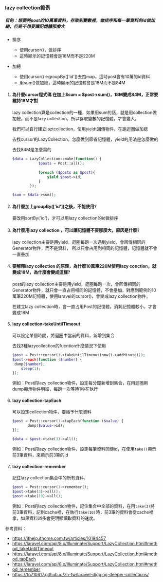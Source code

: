 ### lazy collection範例

##### 目的：想要將post的10萬筆資料，存取到變數裡，做排序和每一筆資料的id做加總，但是不想要讓記憶體那麼大

- 排序
  - 使用cursor()，做排序
  - 這時顯示的記憶體會是18M而不是220M

- 加總
  - 使用cursor()->groupBy(['id'])去跑map，這時post會有10萬的id資料
  - 用sum()做加總，這時顯示的記憶體會是18M而不是84M

1. #### 為什麼cursor程式碼 在加上$sum = $post->sum()，18M變成84M，正常要維持18M才對

   lazy collection算是collection的一種，如果用sum的話，就是用collection做加總，而不是lazy collection，所以存取變數的記憶體，才會變大。

   我們可以自行建立laztcollection，使用yieldt回傳物件，在跑迴圈做加總

   去找cursor的LazyCollection，怎麼做到節省記憶體，yield的用法是怎麼做的

   去找84M是怎麼寫的

   ```php
   $data = LazyCollection::make(function() {   
               $posts = Post::all();
               
               foreach ($posts as $post){ 
                   yield $post->id;
               }
           });
   
   $sum = $data->sum();
   ```

2. #### 為什麼加上groupBy(['id'])之後，不能使用?

   要改用sortBy('id')，才可以用lazy collection的id做排序

3. #### 為什麼用lazy collection ，可以讓記憶體不要那麼大，原因是什麼?

   lazy collection主要是用yield，迴圈每跑一次遇到yield，會回傳相同的Generator物件，而不是資料，
   所以只會占用到相同的記憶體，記憶體就不會一直壘加

4. #### 要解釋lazy collection 的原理，為什麼10萬筆220M使用lazy conction，就變成18M，為什麼會變成這樣?

   post的lazy collection主要是用yield，迴圈每跑一次，會回傳相同的Generator物件，就只會一直占用相同的記憶體，不會壘加，對應到範例的10萬筆220M記憶體，使用laravel的cursor()，會變成lazy collection物件，

   

   在建立lazy collection時，會一直占用Post的記憶體，消耗記憶體較小，才會變成18M

5. #### lazy collection-takeUntilTimeout

   可以設定某個時間，將迴圈中當前的資料，新增到集合

   去找3種lazycollection的fucntion什麼情況下使用

   ```php
   $post = Post::cursor()->takeUntilTimeout(now()->addMinute());
   $post->each(function ($number) {
   	dump($number);
       sleep(1);
   });
   ```

   例如：Post的lazy collection物件，設定每分鐘新增到集合，在用迴圈用dump顯示物件明細，每跑一次等待1秒在執行

6. #### lazy collection-tapEach

   可以設定collection物件，要給予什麼資料

   ```php
   $post = Post::cursor()->tapEach(function ($value) {
          dump($value->id);
   });
   
   $data = $post->take(3)->all();
   ```

   例如：Post的lazy collection物件，設定每筆資料回傳id，在使用`take()`顯示前3筆資料，來顯示前3筆的id

7. #### lazy collection-remember

   記住lazy collection集合中的所有資料，

   ```php
   $post = Post::cursor()->remember();
   $post->take(3)->all();
   $post->take(10)->all();
   ```

   例如：Post的lazy collection物件，記住集合中全部的資料，在用`take(3)`將前3筆資料，記到cache裡，在執行`take(10)`時，前3筆的資料會從cache裡拿，如果資料越多會更明顯讀取資料的速度。
   
   

參考資料：

- https://ithelp.ithome.com.tw/articles/10194457
- https://laravel.com/api/8.x/Illuminate/Support/LazyCollection.html#method_takeUntilTimeout
- https://laravel.com/api/8.x/Illuminate/Support/LazyCollection.html#method_tapEach
- https://laravel.com/api/8.x/Illuminate/Support/LazyCollection.html#method_remember
- https://tn710617.github.io/zh-tw/laravel-digging-deeper-collections/

